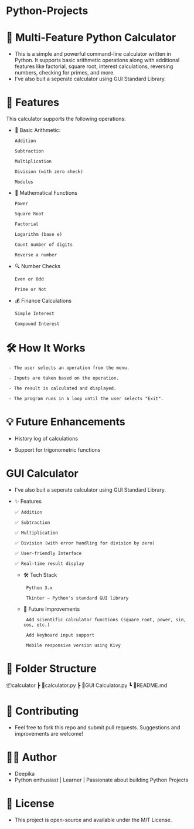 # Python-Projects

# 🧮 Multi-Feature Python Calculator

- This is a simple and powerful command-line calculator written in Python. It supports basic arithmetic operations along with additional features like factorial, square root, interest calculations, reversing numbers, checking for primes, and more.
- I've also buit a seperate calculator using GUI Standard Library.
  
# 📌 Features

This calculator supports the following operations:

- 🔢 Basic Arithmetic:
  
      Addition

      Subtraction

      Multiplication

      Division (with zero check)

      Modulus

- 🧠 Mathematical Functions

      Power
    
      Square Root

      Factorial

      Logarithm (base e)

      Count number of digits

      Reverse a number

- 🔍 Number Checks

      Even or Odd

      Prime or Not

- 💰 Finance Calculations

      Simple Interest

      Compound Interest

# 🛠️ How It Works

     - The user selects an operation from the menu.

     - Inputs are taken based on the operation.

     - The result is calculated and displayed.

     - The program runs in a loop until the user selects "Exit".
     
# 💡 Future Enhancements

- History log of calculations

- Support for trigonometric functions



# GUI Calculator

- I've also buit a seperate calculator using GUI Standard Library.
  
- ✨ Features

      ✅ Addition

      ✅ Subtraction

      ✅ Multiplication

      ✅ Division (with error handling for division by zero)

      ✅ User-friendly Interface

      ✅ Real-time result display

  - 🛠️ Tech Stack
    
         Python 3.x

         Tkinter – Python's standard GUI library
  - 📌 Future Improvements
    
         Add scientific calculator functions (square root, power, sin, cos, etc.)

         Add keyboard input support

         Mobile responsive version using Kivy

# 📁 Folder Structure

📦calculator
 ┣ 📜calculator.py
 ┣ 📜GUI Calculator.py
 ┗ 📜README.md

 # 🙌 Contributing
 
- Feel free to fork this repo and submit pull requests. Suggestions and improvements are welcome!
 
# 🧑‍🎓 Author

- Deepika
- Python enthusiast | Learner | Passionate about building Python Projects

# 📜 License

- This project is open-source and available under the MIT License.
